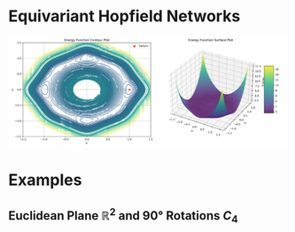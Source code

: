 # Equivariant Hopfield Networks

![Energy Function](/energy_fct_C4.png)

# Examples 
## Euclidean Plane $\mathbb R^2$ and $90°$ Rotations $C_4$
